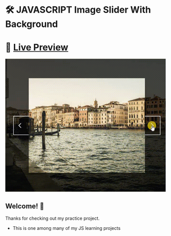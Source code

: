 # 🛠 JAVASCRIPT Image Slider With Background

# 🔗 [Live Preview](https://630d2eb444eb292c9e3e480a--dreamy-travesseiro-089d07.netlify.app/)
![Design preview](./preview.gif)

## Welcome! 👋

Thanks for checking out my practice project.

- This is one among many of my JS learning projects

